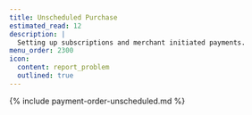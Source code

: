 ```yaml
---
title: Unscheduled Purchase
estimated_read: 12
description: |
  Setting up subscriptions and merchant initiated payments.
menu_order: 2300
icon:
  content: report_problem
  outlined: true
---
```


{% include payment-order-unscheduled.md %}
